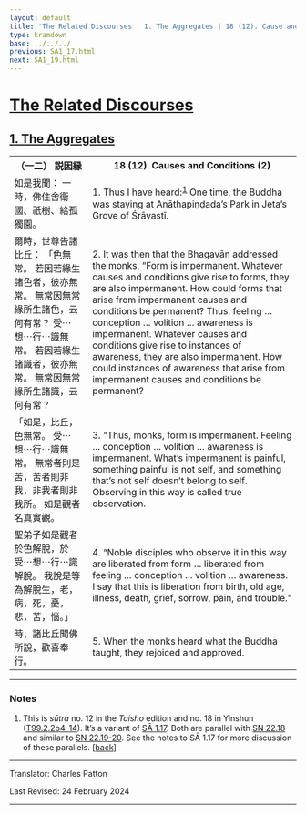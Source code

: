 ```yaml
---
layout: default
title: 'The Related Discourses | 1. The Aggregates | 18 (12). Cause and Condition (2)'
type: kramdown
base: ../../../
previous: SA1_17.html
next: SA1_19.html
---
```


<h1><a href='../index.html'>The Related Discourses</a></h1>
<h2><a href='index.html'>1. The Aggregates</a></h2>

<table class="trans">
  <th class='ch'>（一二） 説因縁</th>
  <th class='en'>18 (12). Causes and Conditions (2)</th>
  <tr>
    <td class="ch" title='t99.2.2b4'>如是我聞： 一時，佛住舍衛國、祇樹、給孤獨園。</td>
    <td id='p1'>1. Thus I have heard:<sup id="ref1"><a href="#n1">1</a></sup> One time, the Buddha was staying at Anāthapiṇḍada’s Park in Jeta’s Grove of Śrāvastī.</td>
  </tr>
  <tr>
    <td class="ch" title='t99.2.2b5'>爾時，世尊告諸比丘： 「色無常。 若因若緣生諸色者，彼亦無常。 無常因無常緣所生諸色，云何有常？ 受⋯想⋯行⋯識無常。 若因若緣生諸識者，彼亦無常。 無常因無常緣所生諸識，云何有常？</td>
    <td id='p2'>2. It was then that the Bhagavān addressed the monks, “Form is impermanent. Whatever causes and conditions give rise to forms, they are also impermanent. How could forms that arise from impermanent causes and conditions be permanent? Thus, feeling … conception … volition … awareness is impermanent. Whatever causes and conditions give rise to instances of awareness, they are also impermanent. How could instances of awareness that arise from impermanent causes and conditions be permanent?</td>
  </tr>
  <tr>
    <td class="ch" title='t99.2.2b9'>「如是，比丘，色無常。 受⋯想⋯行⋯識無常。 無常者則是苦，苦者則非我，非我者則非我所。 如是觀者名真實觀。</td>
    <td id='p3'>3. “Thus, monks, form is impermanent. Feeling … conception … volition … awareness is impermanent. What’s impermanent is painful, something painful is not self, and something that’s not self doesn’t belong to self. Observing in this way is called true observation.</td>
  </tr>
  <tr>
    <td class="ch" title='t99.2.2b12'>聖弟子如是觀者於色解脫，於受⋯想⋯行⋯識解脫。 我說是等為解脫生，老，病，死，憂，悲，苦，惱。」</td>
    <td id='p4'>4. “Noble disciples who observe it in this way are liberated from form …  liberated from feeling … conception … volition … awareness. I say that this is liberation from birth, old age, illness, death, grief, sorrow, pain, and trouble.”</td>
  </tr>
  <tr>
    <td class="ch" title='t99.2.2b14'>時，諸比丘聞佛所說，歡喜奉行。</td>
    <td id='p5'>5. When the monks heard what the Buddha taught, they rejoiced and approved.</td>
  </tr>
</table>

<hr/>

<h3 id="notes">Notes</h3>

<ol>
<li id="n1">This is <em>sūtra</em> no. 12 in the <cite>Taisho</cite> edition and no. 18 in Yinshun (<a href="https://cbetaonline.dila.edu.tw/zh/T02n0099_p0002b04" target="_blank">T99.2.2b4-14</a>). It’s a variant of <a href="SA1_17.html" target="_blank">SĀ 1.17</a>. Both are parallel with <a href="https://suttacentral.net/sn22.18" target="_blank">SN 22.18</a> and similar to <a href="https://suttacentral.net/sn22.19" target="_blank">SN 22.19-20</a>. See the notes to SĀ 1.17 for more discussion of these parallels. [<a href="#ref1">back</a>]</li>
</ol>
<hr/>

<p class="translator">Translator: Charles Patton</p>
<p class='revised'>Last Revised: 24 February 2024</p>

<hr/>